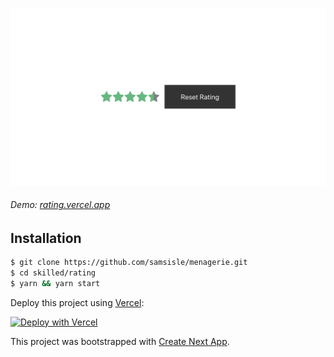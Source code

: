 [![rating](https://raw.githubusercontent.com/samsisle/menagerie/main/skilled/rating/public/rating.png)](https://rating.vercel.app/)

###### Demo: [rating.vercel.app](https://rating.vercel.app/)

## Installation

```bash
$ git clone https://github.com/samsisle/menagerie.git
$ cd skilled/rating
$ yarn && yarn start
```

Deploy this project using [Vercel](https://vercel.com):

[![Deploy with Vercel](https://vercel.com/button)](https://vercel.com/new/project?template=https://github.com/samsisle/menagerie/tree/master/skilled/rating)

This project was bootstrapped with [Create Next App](https://nextjs.org/docs/api-reference/create-next-app).
